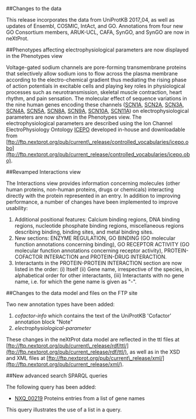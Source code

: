 ##Changes to the data

This release incorporates the data from UniProtKB 2017_04, as well as updates of Ensembl, COSMIC, IntAct, and GO. Annotations from four new GO Consortium members, ARUK-UCL, CAFA, SynGO, and SynGO are now in neXtProt.

##Phenotypes affecting electrophysiological parameters are now displayed in the Phenotypes view

Voltage-gated sodium channels are pore-forming transmembrane proteins that selectively allow sodium ions to flow across the plasma membrane according to the electro-chemical gradient thus mediating the rising phase of action potentials in excitable cells and playing key roles in physiological processes such as neurotransmission, skeletal muscle contraction, heart rhythm, and pain sensation. The molecular effect of sequence variations in the nine human genes encoding these channels ([SCN1A](/entry/NX_P35498/phenotypes), [SCN2A](/entry/NX_Q99250/phenotypes), [SCN3A](/entry/NX_Q9NY46/phenotypes), [SCN4A](/entry/NX_P35499/phenotypes), [SCN5A](/entry/NX_Q14524/phenotypes), [SCN8A](/entry/NX_Q9UQD0/phenotypes), [SCN9A](/entry/NX_Q15858/phenotypes), [SCN10A](/entry/NX_Q9Y5Y9/phenotypes), [SCN11A](/entry/NX_Q9UI33/phenotypes)) on electrophysiological parameters are now shown in the Phenotypes view. The electrophysiological parameters are described using the Ion Channel ElectroPhysiology Ontology [ICEPO](https://academic.oup.com/database/article-lookup/doi/10.1093/database/baw017) developed in-house and downloadable from [ftp://ftp.nextprot.org/pub/current\_release/controlled_vocabularies/icepo.obo](ftp://ftp.nextprot.org/pub/current_release/controlled_vocabularies/icepo.obo).

##Revamped Interactions view

The Interactions view provides information concerning molecules (other human proteins, non-human proteins, drugs or chemicals) interacting directly with the protein represented in an entry. In addition to improving performance, a number of changes have been implemented to improve usability:

1. Additional positional features: Calcium binding regions, DNA binding regions, nucleotide phosphate binding regions, miscellaneous regions describing binding, binding sites, and metal binding sites.
2. New sections: ENZYME REGULATION, GO BINDING (GO molecular function annotations concerning binding), GO RECEPTOR ACTIVITY (GO molecular function annotations concerning receptor activity), PROTEIN-COFACTOR INTERACTION and PROTEIN-DRUG INTERACTION.
3. Interactants in the PROTEIN-PROTEIN INTERACTION section are now listed in the order: (i) Itself (ii) Gene name, irrespective of the species, in alphabetical order for other interactants, (iii) Interactants with no gene name, i.e. for which the gene name is given as &#34;-&#34;.

##Changes to the data model and files on the FTP site

Two new annotation types have been added:

1. _cofactor-info_ which contains the text of the UniProtKB &#39;Cofactor&#39; annotation block &#34;Note&#34;
2. _electrophysiological-parameter_  

These changes in the neXtProt data model are reflected in the ttl files at [ftp://ftp.nextprot.org/pub/current\_release/rdf/ttl/](ftp://ftp.nextprot.org/pub/current_release/rdf/ttl/), as well as in the XSD and XML files at [ftp://ftp.nextprot.org/pub/current\_release/xml/](ftp://ftp.nextprot.org/pub/current_release/xml/).

##New advanced search SPARQL queries

The following query has been added:

* [NXQ_00219](/proteins/search?mode=advanced&queryId=NXQ_00219) Proteins entries from a list of gene names

This query illustrates the use of a list in a query. 
